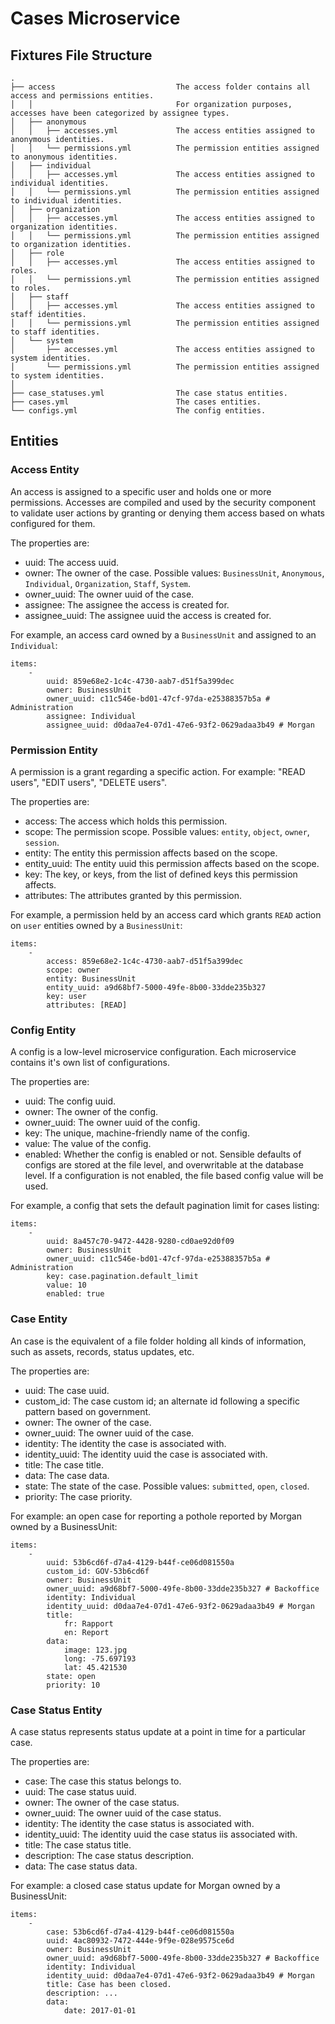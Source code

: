 # Cases Microservice

## Fixtures File Structure

```
.
├── access                           The access folder contains all access and permissions entities.
│   │                                For organization purposes, accesses have been categorized by assignee types.
│   ├── anonymous
│   │   ├── accesses.yml             The access entities assigned to anonymous identities.
│   │   └── permissions.yml          The permission entities assigned to anonymous identities.
│   ├── individual
│   │   ├── accesses.yml             The access entities assigned to individual identities.
│   │   └── permissions.yml          The permission entities assigned to individual identities.
│   ├── organization
│   │   ├── accesses.yml             The access entities assigned to organization identities.
│   │   └── permissions.yml          The permission entities assigned to organization identities.
│   ├── role
│   │   ├── accesses.yml             The access entities assigned to roles.
│   │   └── permissions.yml          The permission entities assigned to roles.
│   ├── staff
│   │   ├── accesses.yml             The access entities assigned to staff identities.
│   │   └── permissions.yml          The permission entities assigned to staff identities.
│   └── system
│       ├── accesses.yml             The access entities assigned to system identities.
│       └── permissions.yml          The permission entities assigned to system identities.
│
├── case_statuses.yml                The case status entities.
├── cases.yml                        The cases entities.
└── configs.yml                      The config entities.
```

## Entities

### Access Entity

An access is assigned to a specific user and holds one or more permissions. Accesses are compiled and used by the security component to validate user actions by granting or denying them access based on whats configured for them.

The properties are:

- uuid: The access uuid.
- owner: The owner of the case. Possible values: `BusinessUnit`, `Anonymous`, `Individual`, `Organization`, `Staff`, `System`.
- owner_uuid: The owner uuid of the case.
- assignee: The assignee the access is created for.
- assignee_uuid: The assignee uuid the access is created for.

For example, an access card owned by a `BusinessUnit` and assigned to an `Individual`:

```
items:
    -
        uuid: 859e68e2-1c4c-4730-aab7-d51f5a399dec
        owner: BusinessUnit
        owner_uuid: c11c546e-bd01-47cf-97da-e25388357b5a # Administration
        assignee: Individual
        assignee_uuid: d0daa7e4-07d1-47e6-93f2-0629adaa3b49 # Morgan
```

### Permission Entity

A permission is a grant regarding a specific action. For example: "READ users", "EDIT users", "DELETE users".

The properties are:

- access: The access which holds this permission.
- scope: The permission scope. Possible values: `entity`, `object`, `owner`, `session`.
- entity: The entity this permission affects based on the scope.
- entity_uuid: The entity uuid this permission affects based on the scope.
- key: The key, or keys, from the list of defined keys this permission affects.
- attributes: The attributes granted by this permission.

For example, a permission held by an access card which grants `READ` action on `user` entities owned by a `BusinessUnit`:

```
items:
    -
        access: 859e68e2-1c4c-4730-aab7-d51f5a399dec
        scope: owner
        entity: BusinessUnit
        entity_uuid: a9d68bf7-5000-49fe-8b00-33dde235b327
        key: user
        attributes: [READ]
```

### Config Entity

A config is a low-level microservice configuration. Each microservice contains it's own list of configurations.

The properties are:

- uuid: The config uuid.
- owner: The owner of the config.
- owner_uuid: The owner uuid of the config.
- key: The unique, machine-friendly name of the config.
- value: The value of the config.
- enabled: Whether the config is enabled or not. Sensible defaults of configs are stored at the file level, and overwritable at the database level. If a configuration is not enabled, the file based config value will be used.

For example, a config that sets the default pagination limit for cases listing:

```
items:
    -
        uuid: 8a457c70-9472-4428-9280-cd0ae92d0f09
        owner: BusinessUnit
        owner_uuid: c11c546e-bd01-47cf-97da-e25388357b5a # Administration
        key: case.pagination.default_limit
        value: 10
        enabled: true
```

### Case Entity

An case is the equivalent of a file folder holding all kinds of information, such as assets, records, status updates, etc.

The properties are:

- uuid: The case uuid.
- custom_id: The case custom id; an alternate id following a specific pattern based on government.
- owner: The owner of the case.
- owner_uuid: The owner uuid of the case.
- identity: The identity the case is associated with.
- identity_uuid: The identity uuid the case is associated with.
- title: The case title.
- data: The case data.
- state: The state of the case. Possible values: `submitted`, `open`, `closed`.
- priority: The case priority.

For example: an open case for reporting a pothole reported by Morgan owned by a BusinessUnit:

```
items:
    -
        uuid: 53b6cd6f-d7a4-4129-b44f-ce06d081550a
        custom_id: GOV-53b6cd6f
        owner: BusinessUnit
        owner_uuid: a9d68bf7-5000-49fe-8b00-33dde235b327 # Backoffice
        identity: Individual
        identity_uuid: d0daa7e4-07d1-47e6-93f2-0629adaa3b49 # Morgan
        title:
            fr: Rapport
            en: Report
        data:
            image: 123.jpg
            long: -75.697193
            lat: 45.421530
        state: open
        priority: 10
```

### Case Status Entity

A case status represents status update at a point in time for a particular case.

The properties are:

- case: The case this status belongs to.
- uuid: The case status uuid.
- owner: The owner of the case status.
- owner_uuid: The owner uuid of the case status.
- identity: The identity the case status is associated with.
- identity_uuid: The identity uuid the case status iis associated with.
- title: The case status title.
- description: The case status description.
- data: The case status data.

For example: a closed case status update for Morgan owned by a BusinessUnit:

```
items:
    -
        case: 53b6cd6f-d7a4-4129-b44f-ce06d081550a
        uuid: 4ac80932-7472-444e-9f9e-028e9575ce6d
        owner: BusinessUnit
        owner_uuid: a9d68bf7-5000-49fe-8b00-33dde235b327 # Backoffice
        identity: Individual
        identity_uuid: d0daa7e4-07d1-47e6-93f2-0629adaa3b49 # Morgan
        title: Case has been closed.
        description: ...
        data:
            date: 2017-01-01
```
